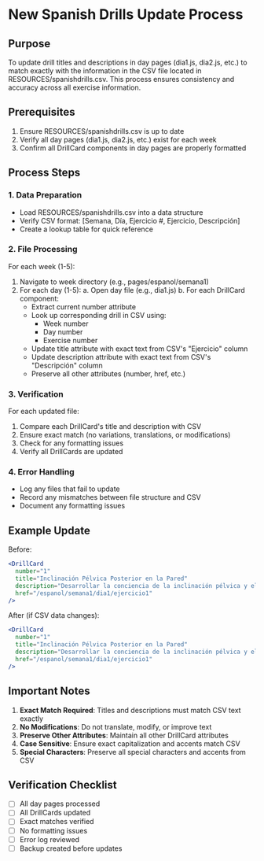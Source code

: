 # New Spanish Drills Update Process

## Purpose
To update drill titles and descriptions in day pages (dia1.js, dia2.js, etc.) to match exactly with the information in the CSV file located in RESOURCES/spanishdrills.csv. This process ensures consistency and accuracy across all exercise information.

## Prerequisites
1. Ensure RESOURCES/spanishdrills.csv is up to date
2. Verify all day pages (dia1.js, dia2.js, etc.) exist for each week
3. Confirm all DrillCard components in day pages are properly formatted

## Process Steps

### 1. Data Preparation
- Load RESOURCES/spanishdrills.csv into a data structure
- Verify CSV format: [Semana, Día, Ejercicio #, Ejercicio, Descripción]
- Create a lookup table for quick reference

### 2. File Processing
For each week (1-5):
1. Navigate to week directory (e.g., pages/espanol/semana1)
2. For each day (1-5):
   a. Open day file (e.g., dia1.js)
   b. For each DrillCard component:
      - Extract current number attribute
      - Look up corresponding drill in CSV using:
        * Week number
        * Day number
        * Exercise number
      - Update title attribute with exact text from CSV's "Ejercicio" column
      - Update description attribute with exact text from CSV's "Descripción" column
      - Preserve all other attributes (number, href, etc.)

### 3. Verification
For each updated file:
1. Compare each DrillCard's title and description with CSV
2. Ensure exact match (no variations, translations, or modifications)
3. Check for any formatting issues
4. Verify all DrillCards are updated

### 4. Error Handling
- Log any files that fail to update
- Record any mismatches between file structure and CSV
- Document any formatting issues

## Example Update
Before:
```jsx
<DrillCard
  number="1"
  title="Inclinación Pélvica Posterior en la Pared"
  description="Desarrollar la conciencia de la inclinación pélvica y el control lumbar."
  href="/espanol/semana1/dia1/ejercicio1"
/>
```

After (if CSV data changes):
```jsx
<DrillCard
  number="1"
  title="Inclinación Pélvica Posterior en la Pared"
  description="Desarrollar la conciencia de la inclinación pélvica y el control lumbar."
  href="/espanol/semana1/dia1/ejercicio1"
/>
```

## Important Notes
1. **Exact Match Required**: Titles and descriptions must match CSV text exactly
2. **No Modifications**: Do not translate, modify, or improve text
3. **Preserve Other Attributes**: Maintain all other DrillCard attributes
4. **Case Sensitive**: Ensure exact capitalization and accents match CSV
5. **Special Characters**: Preserve all special characters and accents from CSV

## Verification Checklist
- [ ] All day pages processed
- [ ] All DrillCards updated
- [ ] Exact matches verified
- [ ] No formatting issues
- [ ] Error log reviewed
- [ ] Backup created before updates

